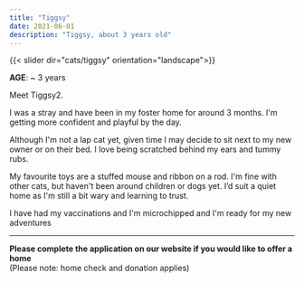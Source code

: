 ```yaml
---
title: "Tiggsy"
date: 2021-06-01
description: "Tiggsy, about 3 years old"
---
```

{{< slider dir="cats/tiggsy" orientation="landscape">}}

**AGE**: ~ 3 years

Meet Tiggsy2.

I was a stray and have been in my foster home for around 3 months. I'm getting more confident and playful by the day.

Although I'm not a lap cat yet, given time I may decide to sit next to my new owner or on their bed. I love being scratched behind my ears and tummy rubs.

My favourite toys are a stuffed mouse and ribbon on a rod. I'm fine with other cats, but haven't been around children or dogs yet. I’d suit a quiet home as I'm still a bit wary and learning to trust.

I have had my vaccinations and I'm microchipped and I'm ready for my new adventures



---- 
**Please complete the application on our website if you would like to offer a home**  
(Please note: home check and donation applies)
